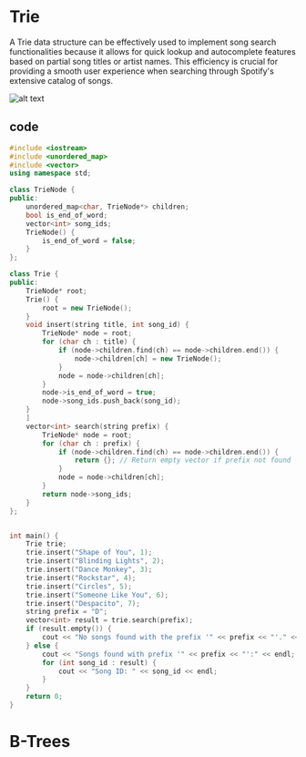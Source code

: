 # Trie 
A Trie data structure can be effectively used to implement song search functionalities because it allows for quick lookup and autocomplete features based on partial song titles or artist names. This efficiency is crucial for providing a smooth user experience when searching through Spotify's extensive catalog of songs.

![alt text](https://miro.medium.com/v2/resize:fit:1400/1*aJxRGNYe52CE_bVRt0E1Eg.gif)

##  code

```cpp
#include <iostream>
#include <unordered_map>
#include <vector>
using namespace std;

class TrieNode {
public:
    unordered_map<char, TrieNode*> children;
    bool is_end_of_word;
    vector<int> song_ids; 
    TrieNode() {
        is_end_of_word = false;
    }
};

class Trie {
public:
    TrieNode* root;
    Trie() {
        root = new TrieNode();
    }
    void insert(string title, int song_id) {
        TrieNode* node = root;
        for (char ch : title) {
            if (node->children.find(ch) == node->children.end()) {
                node->children[ch] = new TrieNode();
            }
            node = node->children[ch];
        }
        node->is_end_of_word = true;
        node->song_ids.push_back(song_id);
    }
    ]
    vector<int> search(string prefix) {
        TrieNode* node = root;
        for (char ch : prefix) {
            if (node->children.find(ch) == node->children.end()) {
                return {}; // Return empty vector if prefix not found
            }
            node = node->children[ch];
        }
        return node->song_ids;
    }
};


int main() {
    Trie trie;
    trie.insert("Shape of You", 1);
    trie.insert("Blinding Lights", 2);
    trie.insert("Dance Monkey", 3);
    trie.insert("Rockstar", 4);
    trie.insert("Circles", 5);
    trie.insert("Someone Like You", 6);
    trie.insert("Despacito", 7);
    string prefix = "D";
    vector<int> result = trie.search(prefix);
    if (result.empty()) {
        cout << "No songs found with the prefix '" << prefix << "'." << endl;
    } else {
        cout << "Songs found with prefix '" << prefix << "':" << endl;
        for (int song_id : result) {
            cout << "Song ID: " << song_id << endl;
        }
    }
    return 0;
}

```
# B-Trees 
